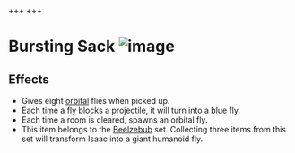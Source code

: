 +++
+++

 # Bursting Sack ![image](/image/Bursting_Sack.png) 


Effects
---------


* Gives eight [orbital](/wiki/Familiar#Orbital_Familiars "Familiar") flies when picked up.
* Each time a fly blocks a projectile, it will turn into a blue fly.
* Each time a room is cleared, spawns an orbital fly.
* This item belongs to the [Beelzebub](/wiki/Beelzebub "Beelzebub") set. Collecting three items from this set will transform Isaac into a giant humanoid fly.


